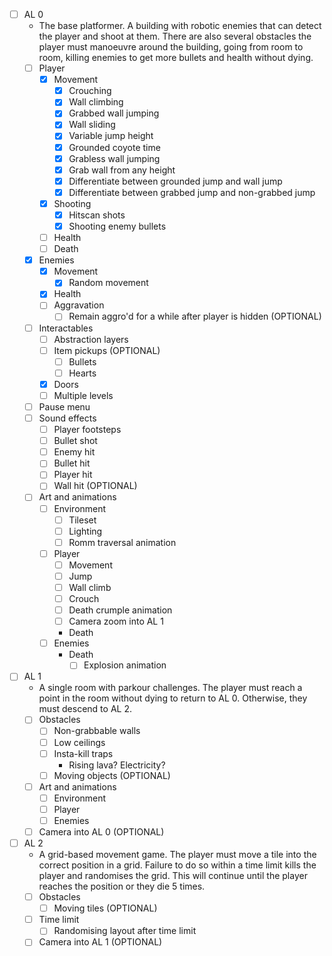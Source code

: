 - [ ] AL 0
    - The base platformer. A building with robotic enemies that can detect the player and shoot at them. There are also several obstacles the player must manoeuvre around the building, going from room to room, killing enemies to get more bullets and health without dying.
    - [ ] Player
        - [x] Movement
            - [x] Crouching
            - [x] Wall climbing
            - [x] Grabbed wall jumping
            - [x] Wall sliding
            - [x] Variable jump height
            - [x] Grounded coyote time
            - [x] Grabless wall jumping
            - [x] Grab wall from any height
            - [x] Differentiate between grounded jump and wall jump
            - [x] Differentiate between grabbed jump and non-grabbed jump
        - [x] Shooting
            - [x] Hitscan shots
            - [x] Shooting enemy bullets
        - [ ] Health
        - [ ] Death
    - [x] Enemies
        - [x] Movement
            - [x] Random movement
        - [x] Health
        - [ ] Aggravation
            - [ ] Remain aggro'd for a while after player is hidden (OPTIONAL)
    - [ ] Interactables
        - [ ] Abstraction layers
        - [ ] Item pickups (OPTIONAL)
            - [ ] Bullets
            - [ ] Hearts
        - [x] Doors
        - [ ] Multiple levels
    - [ ] Pause menu
    - [ ] Sound effects
        - [ ] Player footsteps
        - [ ] Bullet shot
        - [ ] Enemy hit
        - [ ] Bullet hit
        - [ ] Player hit
        - [ ] Wall hit (OPTIONAL)
    - [ ] Art and animations
        - [ ] Environment
            - [ ] Tileset
            - [ ] Lighting
            - [ ] Romm traversal animation
        - [ ] Player
            - [ ] Movement
            - [ ] Jump
            - [ ] Wall climb
            - [ ] Crouch
            - [ ] Death crumple animation
            - [ ] Camera zoom into AL 1
            - Death
        - [ ] Enemies
            - Death
                - [ ] Explosion animation
- [ ] AL 1
    - A single room with parkour challenges. The player must reach a point in the room without dying to return to AL 0. Otherwise, they must descend to AL 2.
    - [ ] Obstacles
        - [ ] Non-grabbable walls
        - [ ] Low ceilings
        - [ ] Insta-kill traps
            - Rising lava? Electricity?
        - [ ] Moving objects (OPTIONAL)
    - [ ] Art and animations
        - [ ] Environment
        - [ ] Player
        - [ ] Enemies
    - [ ] Camera into AL 0 (OPTIONAL)
- [ ] AL 2
    - A grid-based movement game. The player must move a tile into the correct position in a grid. Failure to do so within a time limit kills the player and randomises the grid. This will continue until the player reaches the position or they die 5 times.
    - [ ] Obstacles
        - [ ] Moving tiles (OPTIONAL)
    - [ ] Time limit
        - [ ] Randomising layout after time limit
    - [ ] Camera into AL 1 (OPTIONAL)

